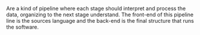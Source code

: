 Are a kind of pipeline where each stage should interpret and process the data, organizing to the next stage understand. The front-end of this pipeline line is the sources language and the back-end is the final structure that runs the software.